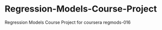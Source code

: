 Regression-Models-Course-Project
================================

Regression Models Course Project for coursera regmods-016
